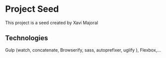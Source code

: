 # Project Seed

This project is a seed created by Xavi Majoral

## Technologies

Gulp (watch, concatenate, Browserify, sass, autoprefixer, uglify ), Flexbox,...
